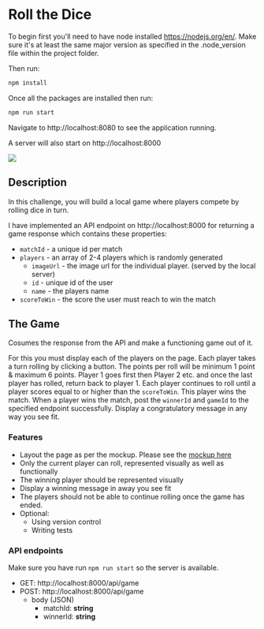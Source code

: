 # Roll the Dice

To begin first you'll need to have node installed https://nodejs.org/en/. Make sure it's at least the same major version as specified in the .node_version file within the project folder.

Then run:

```sh
npm install
```

Once all the packages are installed then run:

```sh
npm run start
```

Navigate to http://localhost:8080 to see the application running.

A server will also start on http://localhost:8000

![](demo.gif)

## Description

In this challenge, you will build a local game where players compete by rolling dice in turn.

I have implemented an API endpoint on http://localhost:8000 for returning a game response which contains these properties:

- `matchId` - a unique id per match
- `players` - an array of 2-4 players which is randomly generated
  - `imageUrl` - the image url for the individual player. (served by the local server)
  - `id` - unique id of the user
  - `name` - the players name
- `scoreToWin` - the score the user must reach to win the match

## The Game

Cosumes the response from the API and make a functioning game out of it.

For this you must display each of the players on the page.
Each player takes a turn rolling by clicking a button. The points per roll will be minimum 1 point & maximum 6 points.
Player 1 goes first then Player 2 etc. and once the last player has rolled, return back to player 1.
Each player continues to roll until a player scores equal to or higher than the `scoreToWin`. This player wins the match.
When a player wins the match, post the `winnerId` and `gameId` to the specified endpoint successfully. Display a congratulatory message in any way you see fit.


### Features
- Layout the page as per the mockup. Please see the [mockup here](./mockup.png)
- Only the current player can roll, represented visually as well as functionally
- The winning player should be represented visually
- Display a winning message in away you see fit
- The players should not be able to continue rolling once the game has ended.
- Optional:
  - Using version control
  - Writing tests

### API endpoints

Make sure you have run `npm run start` so the server is available.

- GET: http://localhost:8000/api/game
- POST: http://localhost:8000/api/game
  - body (JSON)
    - matchId: **string**
    - winnerId: **string**

